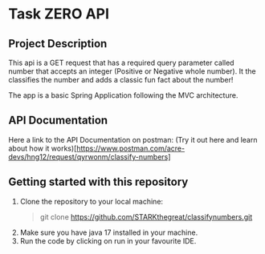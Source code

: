 # Task ZERO API
## Project Description
This api is a GET request that has a required query parameter called number that accepts an integer (Positive or Negative whole number). It the classifies the number and adds a classic fun fact about the number!

The app is a basic Spring Application following the MVC architecture. 

## API Documentation

Here a link to the API Documentation on postman:
(Try it out here and learn about how it works)[https://www.postman.com/acre-devs/hng12/request/qyrwonm/classify-numbers]

## Getting started with this repository
1. Clone the repository to your local machine:
    >git clone https://github.com/STARKthegreat/classifynumbers.git 
2. Make sure you have java 17 installed in your machine.
3. Run the code by clicking on run in your favourite IDE.

